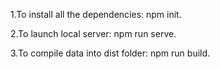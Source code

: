 1.To install all the dependencies: npm init.

2.To launch local server: npm run serve.

3.To compile data into dist folder: npm run build.
